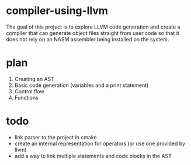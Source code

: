 # compiler-using-llvm
The goal of this project is to explore LLVM code generation and create a compiler that can generate object files straight from user code so that it does not rely on an NASM assembler being installed on the system.
# plan
1. Creating an AST
2. Basic code generation (variables and a print statement)
3. Control flow
4. Functions
# todo
- link parser to the project in cmake
- create an internal representation for operators (or use one provided by llvm)
- add a way to link multiple statements and code blocks in the AST
